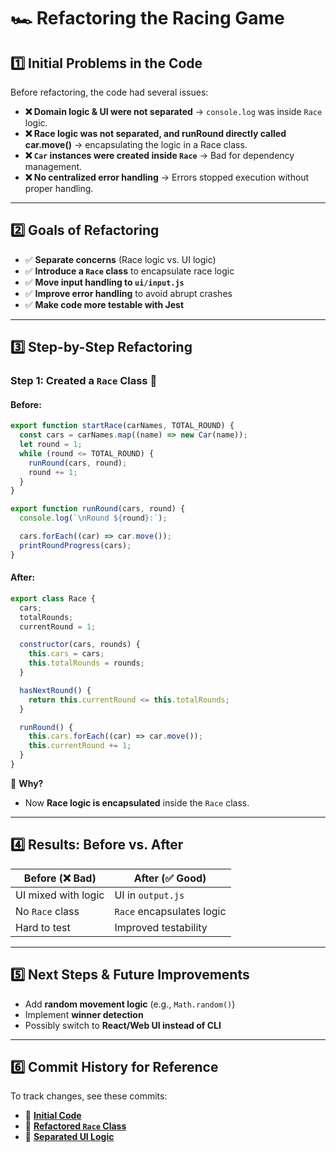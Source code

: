 # 🏎️ Refactoring the Racing Game

## 1️⃣ Initial Problems in the Code

Before refactoring, the code had several issues:

- **❌ Domain logic & UI were not separated** → `console.log` was inside `Race` logic.
- **❌ Race logic was not separated, and runRound directly called car.move()** -> encapsulating the logic in a Race class.
- **❌ `Car` instances were created inside `Race`** → Bad for dependency management.
- **❌ No centralized error handling** → Errors stopped execution without proper handling.

---

## 2️⃣ Goals of Refactoring

- ✅ **Separate concerns** (Race logic vs. UI logic)
- ✅ **Introduce a `Race` class** to encapsulate race logic
- ✅ **Move input handling to `ui/input.js`**
- ✅ **Improve error handling** to avoid abrupt crashes
- ✅ **Make code more testable with Jest**

---

## 3️⃣ Step-by-Step Refactoring

### **Step 1: Created a `Race` Class** 🏁

#### **Before:**

```javascript
export function startRace(carNames, TOTAL_ROUND) {
  const cars = carNames.map((name) => new Car(name));
  let round = 1;
  while (round <= TOTAL_ROUND) {
    runRound(cars, round);
    round += 1;
  }
}

export function runRound(cars, round) {
  console.log(`\nRound ${round}:`);

  cars.forEach((car) => car.move());
  printRoundProgress(cars);
}
```

#### **After:**

```javascript
export class Race {
  cars;
  totalRounds;
  currentRound = 1;

  constructor(cars, rounds) {
    this.cars = cars;
    this.totalRounds = rounds;
  }

  hasNextRound() {
    return this.currentRound <= this.totalRounds;
  }

  runRound() {
    this.cars.forEach((car) => car.move());
    this.currentRound += 1;
  }
}
```

🚀 **Why?**

- Now **Race logic is encapsulated** inside the `Race` class.

---

## 4️⃣ Results: Before vs. After

| Before (❌ Bad)     | After (✅ Good)           |
| ------------------- | ------------------------- |
| UI mixed with logic | UI in `output.js`         |
| No `Race` class     | `Race` encapsulates logic |
| Hard to test        | Improved testability      |

---

## 5️⃣ Next Steps & Future Improvements

- Add **random movement logic** (e.g., `Math.random()`)
- Implement **winner detection**
- Possibly switch to **React/Web UI instead of CLI**

---

## 6️⃣ Commit History for Reference

To track changes, see these commits:

- 🔗 **[Initial Code](https://github.com/devpearlkim/js-racingcar/commit/fdc54cee65d1ffb9ee24e05e2ae0968d352edc45)**
- 🔗 **[Refactored `Race` Class]()**
- 🔗 **[Separated UI Logic]()**
